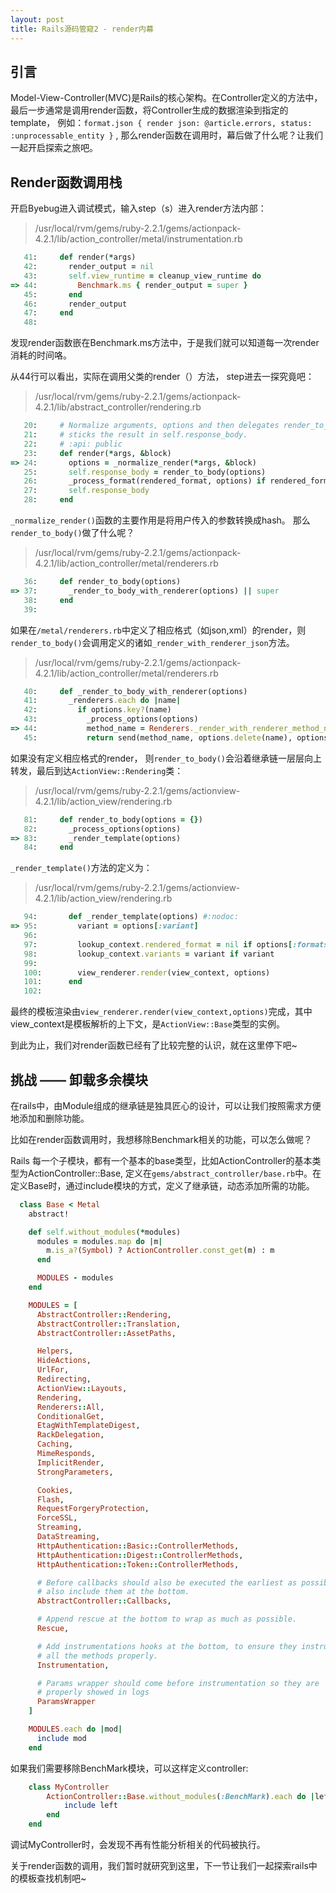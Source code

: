 ```yaml
---
layout: post
title: Rails源码管窥2 - render内幕
---
```


## 引言
Model-View-Controller(MVC)是Rails的核心架构。在Controller定义的方法中，最后一步通常是调用render函数，将Controller生成的数据渲染到指定的template， 例如：`format.json { render json: @article.errors, status: :unprocessable_entity }` , 那么render函数在调用时，幕后做了什么呢？让我们一起开启探索之旅吧。

## Render函数调用栈
开启Byebug进入调试模式，输入step（s）进入render方法内部：
> /usr/local/rvm/gems/ruby-2.2.1/gems/actionpack-4.2.1/lib/action_controller/metal/instrumentation.rb

```ruby
   41:     def render(*args)
   42:       render_output = nil
   43:       self.view_runtime = cleanup_view_runtime do
=> 44:         Benchmark.ms { render_output = super }
   45:       end
   46:       render_output
   47:     end
   48: 

```
发现render函数嵌在Benchmark.ms方法中，于是我们就可以知道每一次render消耗的时间咯。

从44行可以看出，实际在调用父类的render（）方法， step进去一探究竟吧：

>  /usr/local/rvm/gems/ruby-2.2.1/gems/actionpack-4.2.1/lib/abstract_controller/rendering.rb

```ruby
   20:     # Normalize arguments, options and then delegates render_to_body and
   21:     # sticks the result in self.response_body.
   22:     # :api: public
   23:     def render(*args, &block)
=> 24:       options = _normalize_render(*args, &block)
   25:       self.response_body = render_to_body(options)
   26:       _process_format(rendered_format, options) if rendered_format
   27:       self.response_body
   28:     end
```

`_normalize_render()`函数的主要作用是将用户传入的参数转换成hash。
那么`render_to_body()`做了什么呢？

> /usr/local/rvm/gems/ruby-2.2.1/gems/actionpack-4.2.1/lib/action_controller/metal/renderers.rb

```ruby
   36:     def render_to_body(options)
=> 37:       _render_to_body_with_renderer(options) || super
   38:     end
   39: 
```

如果在`/metal/renderers.rb`中定义了相应格式（如json,xml）的render，则`render_to_body()`会调用定义的诸如`_render_with_renderer_json`方法。

> /usr/local/rvm/gems/ruby-2.2.1/gems/actionpack-4.2.1/lib/action_controller/metal/renderers.rb

```ruby
   40:     def _render_to_body_with_renderer(options)
   41:       _renderers.each do |name|
   42:         if options.key?(name)
   43:           _process_options(options)
=> 44:           method_name = Renderers._render_with_renderer_method_name(name)
   45:           return send(method_name, options.delete(name), options)
```

如果没有定义相应格式的render， 则`render_to_body()`会沿着继承链一层层向上转发，最后到达`ActionView::Rendering`类：
>  /usr/local/rvm/gems/ruby-2.2.1/gems/actionview-4.2.1/lib/action_view/rendering.rb

```ruby
   81:     def render_to_body(options = {})
   82:       _process_options(options)
=> 83:       _render_template(options)
   84:     end
```

`_render_template()`方法的定义为：
>  /usr/local/rvm/gems/ruby-2.2.1/gems/actionview-4.2.1/lib/action_view/rendering.rb

```ruby   
   94:       def _render_template(options) #:nodoc:
=> 95:         variant = options[:variant]
   96: 
   97:         lookup_context.rendered_format = nil if options[:formats]
   98:         lookup_context.variants = variant if variant
   99: 
   100:        view_renderer.render(view_context, options)
   101:      end
   102: 
```

最终的模板渲染由`view_renderer.render(view_context,options)`完成，其中view_context是模板解析的上下文，是`ActionView::Base`类型的实例。

到此为止，我们对render函数已经有了比较完整的认识，就在这里停下吧~

## 挑战 —— 卸载多余模块

在rails中，由Module组成的继承链是独具匠心的设计，可以让我们按照需求方便地添加和删除功能。

比如在render函数调用时，我想移除Benchmark相关的功能，可以怎么做呢？

Rails 每一个子模块，都有一个基本的base类型，比如ActionController的基本类型为ActionController::Base, 定义在`gems/abstract_controller/base.rb`中。在定义Base时，通过include模块的方式，定义了继承链，动态添加所需的功能。

```ruby
  class Base < Metal
    abstract!

    def self.without_modules(*modules)
      modules = modules.map do |m|
        m.is_a?(Symbol) ? ActionController.const_get(m) : m
      end

      MODULES - modules
    end

    MODULES = [
      AbstractController::Rendering,
      AbstractController::Translation,
      AbstractController::AssetPaths,

      Helpers,
      HideActions,
      UrlFor,
      Redirecting,
      ActionView::Layouts,
      Rendering,
      Renderers::All,
      ConditionalGet,
      EtagWithTemplateDigest,
      RackDelegation,
      Caching,
      MimeResponds,
      ImplicitRender,
      StrongParameters,

      Cookies,
      Flash,
      RequestForgeryProtection,
      ForceSSL,
      Streaming,
      DataStreaming,
      HttpAuthentication::Basic::ControllerMethods,
      HttpAuthentication::Digest::ControllerMethods,
      HttpAuthentication::Token::ControllerMethods,

      # Before callbacks should also be executed the earliest as possible, so
      # also include them at the bottom.
      AbstractController::Callbacks,

      # Append rescue at the bottom to wrap as much as possible.
      Rescue,

      # Add instrumentations hooks at the bottom, to ensure they instrument
      # all the methods properly.
      Instrumentation,

      # Params wrapper should come before instrumentation so they are
      # properly showed in logs
      ParamsWrapper
    ]

    MODULES.each do |mod|
      include mod
    end
```

如果我们需要移除BenchMark模块，可以这样定义controller:

```ruby
    class MyController
        ActionController::Base.without_modules(:BenchMark).each do |left|
            include left
        end
    end
```
调试MyController时，会发现不再有性能分析相关的代码被执行。

关于render函数的调用，我们暂时就研究到这里，下一节让我们一起探索rails中的模板查找机制吧~
